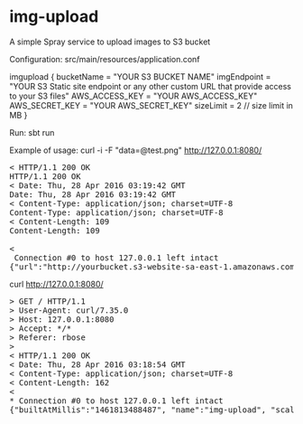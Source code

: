 # img-upload

A simple Spray service to upload images to S3 bucket

Configuration:
src/main/resources/application.conf

imgupload {
    bucketName = "YOUR S3 BUCKET NAME"
    imgEndpoint = "YOUR S3 Static site endpoint or any other custom URL that provide access to your S3 files"
    AWS_ACCESS_KEY = "YOUR AWS_ACCESS_KEY"
    AWS_SECRET_KEY = "YOUR AWS_SECRET_KEY"
    sizeLimit = 2 // size limit in MB
}

Run:
sbt run

Example of usage:
curl -i -F "data=@test.png" http://127.0.0.1:8080/
<pre>
< HTTP/1.1 200 OK
HTTP/1.1 200 OK
< Date: Thu, 28 Apr 2016 03:19:42 GMT
Date: Thu, 28 Apr 2016 03:19:42 GMT
< Content-Type: application/json; charset=UTF-8
Content-Type: application/json; charset=UTF-8
< Content-Length: 109
Content-Length: 109

< 
 Connection #0 to host 127.0.0.1 left intact
{"url":"http://yourbucket.s3-website-sa-east-1.amazonaws.com/faef6e44-05ef-416c-a392-a8b388e4258b_test.png"}
</pre>


curl http://127.0.0.1:8080/
<pre>
> GET / HTTP/1.1
> User-Agent: curl/7.35.0
> Host: 127.0.0.1:8080
> Accept: */*
> Referer: rbose
> 
< HTTP/1.1 200 OK
< Date: Thu, 28 Apr 2016 03:18:54 GMT
< Content-Type: application/json; charset=UTF-8
< Content-Length: 162
< 
* Connection #0 to host 127.0.0.1 left intact
{"builtAtMillis":"1461813488487", "name":"img-upload", "scalaVersion":"2.11.2", "version":"0.1", "sbtVersion":"0.13.6", "builtAtString":"2016-04-28 03:18:08.487"}
</pre>
